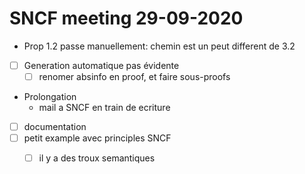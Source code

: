 # SNCF meeting 29-09-2020
- Prop 1.2 passe manuellement: chemin est un peut different de 3.2
- [ ] Generation automatique pas évidente
  - [ ] renomer absinfo en proof, et faire sous-proofs
- Prolongation
  - mail a SNCF en train de ecriture
- [ ] documentation
- [ ] petit example avec principles SNCF
  - [ ] il y a des troux semantiques

